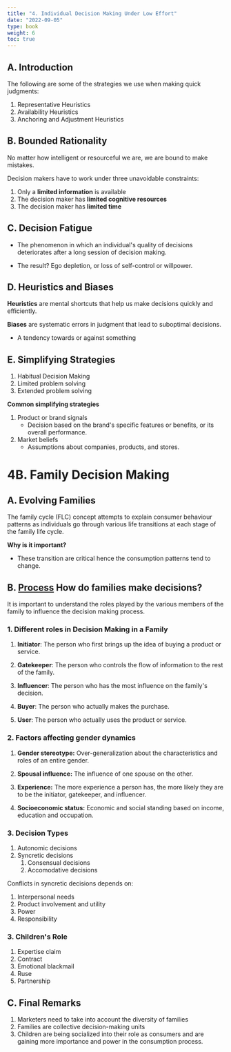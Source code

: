 ```yaml
---
title: "4. Individual Decision Making Under Low Effort"
date: "2022-09-05"
type: book
weight: 6
toc: true
---
```


## A. Introduction

The following are some of the strategies we use when making quick judgments:

1. Representative Heuristics
2. Availability Heuristics
3. Anchoring and Adjustment Heuristics

## B. Bounded Rationality

No matter how intelligent or resourceful we are, we are bound to make mistakes.

Decision makers have to work under three unavoidable constraints:

1. Only a **limited information** is available
2. The decision maker has **limited cognitive resources**
3. The decision maker has **limited time**

## C. Decision Fatigue

- The phenomenon in which an individual's quality of decisions deteriorates after a long session of decision making.

- The result? Ego depletion, or loss of self-control or willpower.

## D. Heuristics and Biases

**Heuristics** are mental shortcuts that help us make decisions quickly and efficiently.

**Biases** are systematic errors in judgment that lead to suboptimal decisions.

- A tendency towards or against something

## E. Simplifying Strategies

1. Habitual Decision Making
2. Limited problem solving
3. Extended problem solving

**Common simplifying strategies**

1. Product or brand signals
   - Decision based on the brand's specific features or benefits, or its overall performance.
2. Market beliefs
   - Assumptions about companies, products, and stores.

# 4B. Family Decision Making

## A. Evolving Families

The family cycle (FLC) concept attempts to explain consumer behaviour patterns as individuals go through various life transitions at each stage of the family life cycle.

**Why is it important?**

- These transition are critical hence the consumption patterns tend to change.

## B. <u>Process</u> How do families make decisions?

It is important to understand the roles played by the various members of the family to influence the decision making process.

### 1. Different roles in Decision Making in a Family

1. **Initiator**: The person who first brings up the idea of buying a product or service.

2. **Gatekeeper**: The person who controls the flow of information to the rest of the family.

3. **Influencer**: The person who has the most influence on the family's decision.

4. **Buyer**: The person who actually makes the purchase.

5. **User**: The person who actually uses the product or service.

### 2. Factors affecting gender dynamics

1. **Gender stereotype:** Over-generalization about the characteristics and roles of an entire gender.

2. **Spousal influence:** The influence of one spouse on the other.

3. **Experience:** The more experience a person has, the more likely they are to be the initiator, gatekeeper, and influencer.

4. **Socioeconomic status:** Economic and social standing based on income, education and occupation.

### 3. Decision Types

1. Autonomic decisions
2. Syncretic decisions
   1. Consensual decisions
   2. Accomodative decisions

Conflicts in syncretic decisions depends on:

1. Interpersonal needs
2. Product involvement and utility
3. Power
4. Responsibility

### 3. Children's Role

1. Expertise claim
2. Contract
3. Emotional blackmail
4. Ruse
5. Partnership

## C. Final Remarks

1. Marketers need to take into account the diversity of families
2. Families are collective decision-making units
3. Children are being socialized into their role as consumers and are gaining more importance and power in the consumption process.
